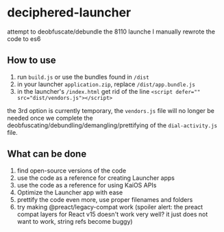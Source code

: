# deciphered-launcher

attempt to deobfuscate/debundle the 8110 launche
I manually rewrote the code to es6

## How to use

1. run `build.js` or use the bundles found in `/dist`
2. in your launcher `application.zip`, replace `/dist/app.bundle.js`
3. in the launcher's `/index.html` get rid of the line `<script defer="" src="dist/vendors.js"></script>`

the 3rd option is currently temporary, the `vendors.js` file will no longer be needed once we complete the deobfuscating/debundling/demangling/prettifying of the `dial-activity.js` file.

## What can be done

1. find open-source versions of the code
2. use the code as a reference for creating Launcher apps
3. use the code as a reference for using KaiOS APIs
4. Optimize the Launcher app with ease
5. prettify the code even more, use proper filenames and folders
6. try making @preact/legacy-compat work (spoiler alert: the preact compat layers for React v15 doesn't work very well? it just does not want to work, string refs become buggy)
